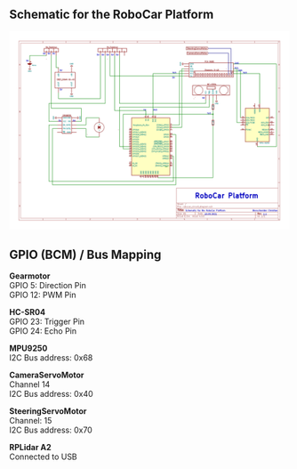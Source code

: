 ## Schematic for the RoboCar Platform

![](schematic_robocar_platform.png)


## GPIO (BCM) / Bus Mapping

**Gearmotor** <br>
GPIO 5: Direction Pin <br>
GPIO 12: PWM Pin <br>

**HC-SR04** <br>
GPIO 23: Trigger Pin <br>
GPIO 24: Echo Pin <br>

**MPU9250** <br>
I2C Bus address: 0x68 <br>

**CameraServoMotor** <br>
Channel 14 <br>
I2C Bus address: 0x40 <br>

**SteeringServoMotor** <br>
Channel: 15 <br>
I2C Bus address: 0x70 <br>

**RPLidar A2** <br>
Connected to USB


